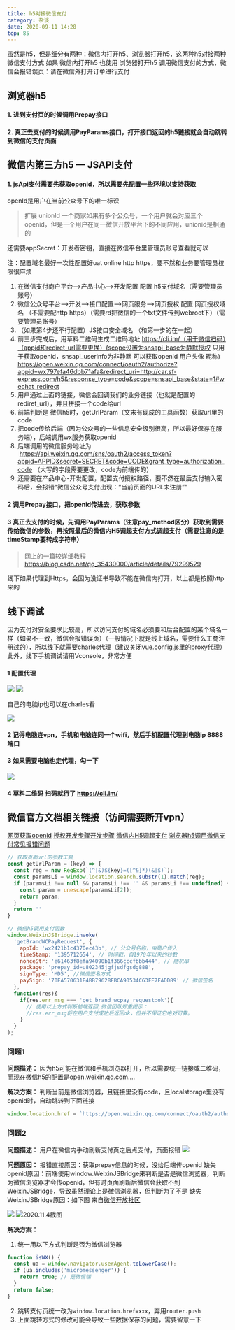 ```yaml
---
title: h5对接微信支付
category: 杂谈
date: 2020-09-11 14:28
top: 85
---
```


虽然是h5，但是细分有两种：微信内打开h5、浏览器打开h5，这两种h5对接两种微信支付方式
如果 微信内打开h5 也使用 浏览器打开h5 调用微信支付的方式，微信会报错误页：请在微信外打开订单进行支付


## 浏览器h5

#### 1. 进到支付页的时候调用Prepay接口
#### 2. 真正去支付的时候调用PayParams接口，打开接口返回的h5链接就会自动跳转到微信的支付页面


## 微信内第三方h5 — JSAPI支付

#### 1. jsApi支付需要先获取openid，所以需要先配置一些环境以支持获取

openId是用户在当前公众号下的唯一标识

> 扩展 unionId 一个商家如果有多个公众号，一个用户就会对应三个openid，但是一个用户在同一微信开放平台下的不同应用，unionid是相通的

还需要appSecret：开发者密钥，直接在微信平台里管理员账号查看就可以

注：配置域名最好一次性配置好uat online http https，要不然和业务要管理员权限很麻烦

1.	在微信支付商户平台-->产品中心-->开发配置   配置 h5支付域名（需要管理员账号）
2.	微信公众号平台—>开发—>接口配置—>网页服务—>网页授权   配置 网页授权域名 （不需要配http https）（需要rd把微信的一个txt文件传到webroot下）（需要管理员账号）
3.	（如果第4步还不行配置）JS接口安全域名 （和第一步的在一起）
4.	前三步完成后，用草料二维码生成二维码地址 https://cli.im/（用于微信扫码）（appid和rediret_url需要更换）(scope设置为snsapi_base为静默授权 只用于获取openid，snsapi_userinfo为非静默 可以获取openid 用户头像 昵称)  https://open.weixin.qq.com/connect/oauth2/authorize?appid=wx797efa46dbb71afa&redirect_uri=http://car.sf-express.com/h5&response_type=code&scope=snsapi_base&state=1#wechat_redirect
5.	用户通过上面的链接，微信会回调我们的业务链接（也就是配置的rediret_url），并且拼接一个code给url
6.	前端判断是 微信h5时，getUrlParam（文末有现成的工具函数）获取url里的code
7.	把code传给后端（因为公众号的一些信息安全级别很高，所以最好保存在服务端），后端调用wx服务获取openid
8.	后端调用的微信服务地址为  https://api.weixin.qq.com/sns/oauth2/access_token?appid=APPID&secret=SECRET&code=CODE&grant_type=authorization_code （大写的字段需要更改，code为前端传的）
9.	还需要在产品中心-开发配置，配置支付授权路径，要不然在最后支付输入密码后，会报错“微信公众号支付出现：“当前页面的URL未注册””

#### 2 调用Prepay接口，把openid传进去，获取参数

#### 3 真正去支付的时候，先调用PayParams（注意pay_method区分）获取到需要传给微信的参数，再按照最后的微信内H5调起支付方式调起支付（需要注意的是timeStamp要转成字符串）

> 网上的一篇较详细教程 https://blog.csdn.net/qq_35430000/article/details/79299529

线下如果代理到Https，会因为没证书导致不能在微信内打开，以上都是按照http来的


## 线下调试

因为支付对安全要求比较高，所以访问支付的域名必须要和后台配置的某个域名一样（如果不一致，微信会报错误页）（一般情况下就是线上域名，需要什么工商注册过的），所以线下就需要charles代理（建议关闭vue.config.js里的proxy代理）
此外，线下手机调试请用Vconsole，非常方便

#### 1 配置代理

![](../../assets/杂谈/charles1.png)
![](../../assets/杂谈/charles2.png)

自己的电脑ip也可以在charles看

![](../../assets/杂谈/charles3.png)

#### 2 记得电脑连vpn，手机和电脑连同一个wifi，然后手机配置代理到电脑ip 8888端口

#### 3 如果需要电脑也走代理，勾一下
![](../../assets/杂谈/charles4.png)

#### 4 草料二维码 扫码就行了 https://cli.im/


## 微信官方文档相关链接（访问需要断开vpn）

[网页获取openid](https://developers.weixin.qq.com/doc/offiaccount/OA_Web_Apps/Wechat_webpage_authorization.html)
[授权开发步骤开发步骤](https://pay.weixin.qq.com/wiki/doc/api/jsapi.php?chapter=7_3)
[微信内H5调起支付](https://pay.weixin.qq.com/wiki/doc/api/jsapi.php?chapter=7_7&index=6)
[浏览器h5调用微信支付常见报错问题](https://pay.weixin.qq.com/wiki/doc/api/H5.php?chapter=15_4)

```js
// 获取页面url的参数工具
const getUrlParam = (key) => {
  const reg = new RegExp(`(^|&)${key}=([^&]*)(&|$)`);
  const paramsLi = window.location.search.substr(1).match(reg);
  if (paramsLi !== null && paramsLi !== '' && paramsLi !== undefined) {
    const param = unescape(paramsLi[2]);
    return param;
  }
  return ''
}
```

```js
// 微信h5调用支付函数
window.WeixinJSBridge.invoke(
  'getBrandWCPayRequest', {
    appId: 'wx2421b1c4370ec43b', // 公众号名称，由商户传入
    timeStamp: '1395712654', // 时间戳，自1970年以来的秒数
    nonceStr: 'e61463f8efa94090b1f366cccfbbb444', // 随机串
    package: 'prepay_id=u802345jgfjsdfgsdg888',
    signType: 'MD5', //微信签名方式
    paySign: '70EA570631E4BB79628FBCA90534C63FF7FADD89' // 微信签名
  },
  function(res){
    if(res.err_msg === 'get_brand_wcpay_request:ok'){
      // 使用以上方式判断前端返回,微信团队郑重提示：
      //res.err_msg将在用户支付成功后返回ok，但并不保证它绝对可靠。
    } 
  }
);
```

### 问题1

**问题描述：**
因为h5可能在微信和手机浏览器打开，所以需要统一链接或二维码，而现在微信h5的配置是open.weixin.qq.com....

**解决方案：**
判断当前是微信浏览器，且链接里没有code，且localstorage里没有openid时，自动跳转到下面链接
```js
window.location.href = `https://open.weixin.qq.com/connect/oauth2/authorize?appid=wx797efa46dbb71afa&redirect_uri=${window.location.href}&response_type=code&scope=snsapi_base&state=1#wechat_redirect`
```


### 问题2

**问题描述：**
用户在微信内手动刷新支付页之后点支付，页面报错
![](../../assets/杂谈/wxPay3.png)

**问题原因：**
报错直接原因：获取prepay信息的时候，没给后端传openid
缺失openid原因：前端使用window.WeixinJSBridge来判断是否是微信浏览器，判断为微信浏览器才会传openid，但有时页面刷新后微信会获取不到WeixinJSBridge，导致虽然理论上是微信浏览器，但判断为了不是
缺失WeixinJSBridge原因：如下图 来自[微信开放社区](https://developers.weixin.qq.com/community/develop/doc/00086260ecc9e0efd22b8ebd451800?highLine=WeixinJSBridge)

![](../../assets/杂谈/wxPay1.png)
![2020.11.4截图](../../assets/杂谈/wxPay2.png)

**解决方案：**

1. 统一用以下方式判断是否为微信浏览器
```js
function isWX() {
  const ua = window.navigator.userAgent.toLowerCase();
  if (ua.includes('micromessenger')) {
    return true; // 是微信端
  }
  return false;
}
```
2. 跳转支付页统一改为`window.location.href=xxx`，弃用`router.push`
3. 上面跳转方式的修改可能会导致一些数据保存的问题，需要留意一下


